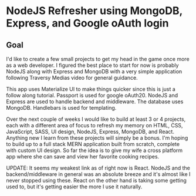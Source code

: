 ﻿# NodeJS Refresher using MongoDB, Express, and Google oAuth login

## Goal
I'd like to create a few small projects to get my head in the game once more as a web developer. I figured the best place to start for now is probably NodeJS along with Express and MongoDB with a very simple application following Traversy Medias video for general guidance.

This app uses Materialize UI to make things quicker since this is just a follow along tutorial. Passport is used for google oAuth20. NodeJS and Express are used to handle backend and middleware. The database uses MongoDB. Handlebars is used for templating.

Over the next couple of weeks I would like to build at least 3 or 4 projects, each with a different area of focus to refresh my memory on HTML, CSS, JavaScript, SASS, UI design, NodeJS, Express, MongoDB, and React. Anything new I learn from these projects will simply be a bonus. I'm hoping to build up to a full stack MERN application built from scratch, complete with custom UI design. So far the idea is to give my wife a cross platform app where she can save and view her favorite cooking recipes.

UPDATE: It seems my weakest link as of right now is React. NodeJS and the backend/middleware in general was an absolute breeze and it's almost like I never stopped using these. React on the other hand is taking some getting used to, but it's getting easier the more I use it naturally.

